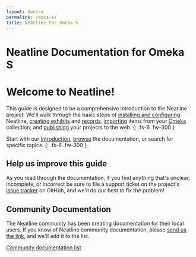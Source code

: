 ```yaml
---
layout: docs-s
permalink: /docs-s/
title: Neatline for Omeka S
---
```


# Neatline Documentation for Omeka S

# Welcome to Neatline!

This guide is designed to be a comprehensive introduction to the Neatline project. We'll walk through the basic steps of [installing and configuring](installing-neatline) Neatline, [creating exhibits](exhibits-overview) and [records](records-overview), [importing](creating-records#bulk-importing-omeka-items) items from your [Omeka](http://omeka.org) collection, and [publishing](publishing-exhibits) your projects to the web.
{: .fs-6 .fw-300 }

Start with our [introduction](what-is-neatline), [browse](docs-TOC) the documentation, or search for specific topics.
{: .fs-6 .fw-300 }

## Help us improve this guide

As you read through the documentation, if you find anything that's unclear, incomplete, or incorrect be sure to file a support ticket on the project's [issue tracker](https://github.com/scholarslab/Neatline/issues) on GitHub, and we'll do our best to fix the problem!

## Community Documentation

The Neatline community has been creating documentation for their local users. If you know of Neatline community documentation, please [send us the link](mailto:scholarslab@virginia.edu), and we'll add it to the list.

[Community documentation list](communitydocs)
